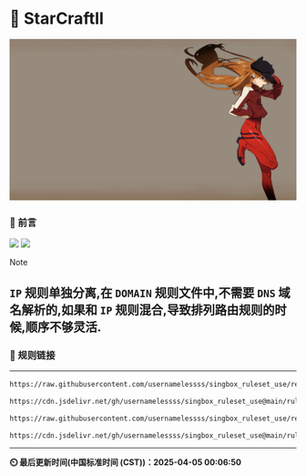 
# 🧸 StarCraftII
![](https://raw.githubusercontent.com/usernamelessss/picture-bed/main/images/202504042256831.jpg)
### 📣 前言
![](https://shields.io/badge/-移除重复规则-ff69b4) ![](https://shields.io/badge/-IP&nbsp;规则单独存放不与&nbsp;DOMAIN&nbsp;等混合-green)
> [!NOTE]
**`IP` 规则单独分离,在 `DOMAIN` 规则文件中,不需要 `DNS` 域名解析的,如果和 `IP` 规则混合,导致排列路由规则的时候,顺序不够灵活.**
---

###  🔗 规则链接
---

```url
https://raw.githubusercontent.com/usernamelessss/singbox_ruleset_use/refs/heads/main/rule/StarCraftII/StarCraftII_IP.json
```

```url
https://cdn.jsdelivr.net/gh/usernamelessss/singbox_ruleset_use@main/rule/StarCraftII/StarCraftII_IP.json
```

```url
https://raw.githubusercontent.com/usernamelessss/singbox_ruleset_use/refs/heads/main/rule/StarCraftII/StarCraftII_IP.srs
```

```url
https://cdn.jsdelivr.net/gh/usernamelessss/singbox_ruleset_use@main/rule/StarCraftII/StarCraftII_IP.srs
```

---
**⏲️ 最后更新时间(中国标准时间 (CST))：2025-04-05 00:06:50**